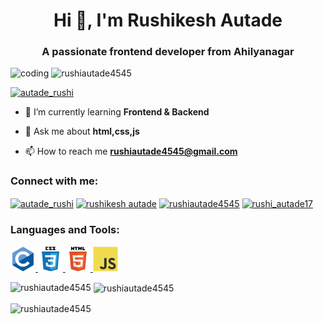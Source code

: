 <h1 align="center">Hi 👋, I'm Rushikesh Autade</h1>
<h3 align="center">A passionate frontend developer from Ahilyanagar</h3>
<img align="riight"alt="coding"width="400"src="https://encrypted-tbn0.gstatic.com/images?q=tbn:ANd9GcQuB_gsth2ujq8Fpo1-0gJOfXDum4-lQQgLeCGvguRa8w&s"
<p align="left"> <img src="https://komarev.com/ghpvc/?username=rushiautade4545&label=Profile%20views&color=0e75b6&style=flat" alt="rushiautade4545" /> </p>

<p align="left"> <a href="https://twitter.com/autade_rushi" target="blank"><img src="https://img.shields.io/twitter/follow/autade_rushi?logo=twitter&style=for-the-badge" alt="autade_rushi" /></a> </p>

- 🌱 I’m currently learning **Frontend & Backend**

- 💬 Ask me about **html,css,js**

- 📫 How to reach me **rushiautade4545@gmail.com**

<h3 align="left">Connect with me:</h3>
<p align="left">
<a href="https://twitter.com/autade_rushi" target="blank"><img align="center" src="https://raw.githubusercontent.com/rahuldkjain/github-profile-readme-generator/master/src/images/icons/Social/twitter.svg" alt="autade_rushi" height="30" width="40" /></a>
<a href="https://linkedin.com/in/rushikesh autade" target="blank"><img align="center" src="https://raw.githubusercontent.com/rahuldkjain/github-profile-readme-generator/master/src/images/icons/Social/linked-in-alt.svg" alt="rushikesh autade" height="30" width="40" /></a>
<a href="https://kaggle.com/rushiautade4545" target="blank"><img align="center" src="https://raw.githubusercontent.com/rahuldkjain/github-profile-readme-generator/master/src/images/icons/Social/kaggle.svg" alt="rushiautade4545" height="30" width="40" /></a>
<a href="https://instagram.com/rushi_autade17" target="blank"><img align="center" src="https://raw.githubusercontent.com/rahuldkjain/github-profile-readme-generator/master/src/images/icons/Social/instagram.svg" alt="rushi_autade17" height="30" width="40" /></a>
</p>

<h3 align="left">Languages and Tools:</h3>
<p align="left"> <a href="https://www.cprogramming.com/" target="_blank" rel="noreferrer"> <img src="https://raw.githubusercontent.com/devicons/devicon/master/icons/c/c-original.svg" alt="c" width="40" height="40"/> </a> <a href="https://www.w3schools.com/css/" target="_blank" rel="noreferrer"> <img src="https://raw.githubusercontent.com/devicons/devicon/master/icons/css3/css3-original-wordmark.svg" alt="css3" width="40" height="40"/> </a> <a href="https://www.w3.org/html/" target="_blank" rel="noreferrer"> <img src="https://raw.githubusercontent.com/devicons/devicon/master/icons/html5/html5-original-wordmark.svg" alt="html5" width="40" height="40"/> </a> <a href="https://developer.mozilla.org/en-US/docs/Web/JavaScript" target="_blank" rel="noreferrer"> <img src="https://raw.githubusercontent.com/devicons/devicon/master/icons/javascript/javascript-original.svg" alt="javascript" width="40" height="40"/> </a> </p>

<p><img align="left" src="https://github-readme-stats.vercel.app/api/top-langs?username=rushiautade4545&show_icons=true&locale=en&layout=compact" alt="rushiautade4545" /></p>

<p>&nbsp;<img align="center" src="https://github-readme-stats.vercel.app/api?username=rushiautade4545&show_icons=true&locale=en" alt="rushiautade4545" /></p>

<p><img align="center" src="https://github-readme-streak-stats.herokuapp.com/?user=rushiautade4545&" alt="rushiautade4545" /></p>
